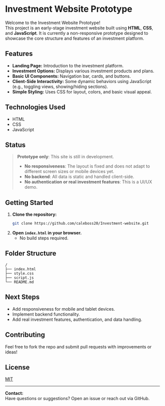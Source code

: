 # Investment Website Prototype

Welcome to the Investment Website Prototype!  
This project is an early-stage investment website built using **HTML**, **CSS**, and **JavaScript**. It is currently a non-responsive prototype designed to showcase the core structure and features of an investment platform.

## Features

- **Landing Page:** Introduction to the investment platform.
- **Investment Options:** Displays various investment products and plans.
- **Basic UI Components:** Navigation bar, cards, and buttons.
- **Client-Side Interactivity:** Some dynamic behaviors using JavaScript (e.g., toggling views, showing/hiding sections).
- **Simple Styling:** Uses CSS for layout, colors, and basic visual appeal.

## Technologies Used

- HTML
- CSS
- JavaScript

## Status

> **Prototype only**: This site is still in development.  
> - **No responsiveness**: The layout is fixed and does not adapt to different screen sizes or mobile devices yet.
> - **No backend**: All data is static and handled client-side.
> - **No authentication or real investment features**: This is a UI/UX demo.

## Getting Started

1. **Clone the repository:**
   ```bash
   git clone https://github.com/caleboss20/Investment-website.git
   ```
2. **Open `index.html` in your browser.**
   - No build steps required.

## Folder Structure

```
/
├── index.html
├── style.css
├── script.js
└── README.md
```

## Next Steps

- Add responsiveness for mobile and tablet devices.
- Implement backend functionality.
- Add real investment features, authentication, and data handling.

## Contributing

Feel free to fork the repo and submit pull requests with improvements or ideas!

## License

[MIT](LICENSE)

---

**Contact:**  
Have questions or suggestions? Open an issue or reach out via GitHub.
